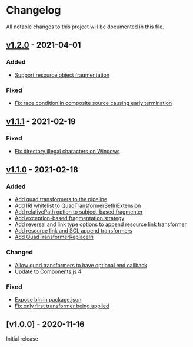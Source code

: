 # Changelog
All notable changes to this project will be documented in this file.

<a name="v1.2.0"></a>
## [v1.2.0](https://github.com/rubensworks/rdf-dataset-fragmenter.js/compare/v1.1.1...v1.2.0) - 2021-04-01

### Added
* [Support resource object fragmentation](https://github.com/rubensworks/rdf-dataset-fragmenter.js/commit/4a61af10b011152371cfd5c52a28f17d8d40c66a)

### Fixed
* [Fix race condition in composite source causing early termination](https://github.com/rubensworks/rdf-dataset-fragmenter.js/commit/05b72d3725093cec15cad02986f8b6b9a0ac06d2)

<a name="v1.1.1"></a>
## [v1.1.1](https://github.com/rubensworks/rdf-dataset-fragmenter.js/compare/v1.0.0...v1.1.1) - 2021-02-19

### Fixed
* [Fix directory illegal characters on Windows](https://github.com/rubensworks/rdf-dataset-fragmenter.js/commit/6d6ee5498fc47d0b51075de668c3abdc25620b76)

<a name="v1.1.0"></a>
## [v1.1.0](https://github.com/rubensworks/rdf-dataset-fragmenter.js/compare/v1.0.0...v1.1.0) - 2021-02-18

### Added
* [Add quad transformers to the pipeline](https://github.com/rubensworks/rdf-dataset-fragmenter.js/commit/ce08b67a9a599185ff3dd2cd00576de29c8aa360)
* [Add IRI whitelist to QuadTransformerSetIriExtension](https://github.com/rubensworks/rdf-dataset-fragmenter.js/commit/d75f1a6b52b945de4da91aadaee3da56c9993256)
* [Add relativePath option to subject-based fragmenter](https://github.com/rubensworks/rdf-dataset-fragmenter.js/commit/0f3b15ec6032f86fd50597cde4a7beb499bb9856)
* [Add exception-based fragmentation strategy](https://github.com/rubensworks/rdf-dataset-fragmenter.js/commit/8bb8b6322badc12fbfaf23f228eb7b90e081cb55)
* [Add reversal and link type options to append resource link transformer](https://github.com/rubensworks/rdf-dataset-fragmenter.js/commit/3643ae8b58bff9797a83c7a9327cffd35e6be2ef)
* [Add resource link and SCL append transformers](https://github.com/rubensworks/rdf-dataset-fragmenter.js/commit/519767a73765a962c81ad3adfa7fa7d66d1dfd16)
* [Add QuadTransformerReplaceIri](https://github.com/rubensworks/rdf-dataset-fragmenter.js/commit/ee8d11268fa9ea5096ce0b574a2ce72d4eae6b77)

### Changed
* [Allow quad transformers to have optional end callback](https://github.com/rubensworks/rdf-dataset-fragmenter.js/commit/f3b2df731b96cd6a4cbdc5d4c4a99514399d0b65)
* [Update to Components.js 4](https://github.com/rubensworks/rdf-dataset-fragmenter.js/commit/e9e6d08b3415f0ad45742ad65cc7cd4d7b1a4b59)

### Fixed
* [Expose bin in package.json](https://github.com/rubensworks/rdf-dataset-fragmenter.js/commit/e5b42555ea10707ce231f86da16688c1455f3923)
* [Fix only first transformer being applied](https://github.com/rubensworks/rdf-dataset-fragmenter.js/commit/60af13c7fab7c8a561d01da95959680954bb3781)

<a name="v1.0.0"></a>
## [v1.0.0] - 2020-11-16

Initial release
